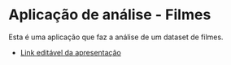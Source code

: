 # Aplicação de análise - Filmes
Esta é uma aplicação que faz a análise de um dataset de filmes. 

- [Link editável da apresentação](https://docs.google.com/presentation/d/1OxaRWonvmhk-xlRHKTNVyr8oLCAa9wuP/edit?usp=sharing&ouid=107974154634202654638&rtpof=true&sd=true)
